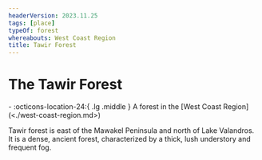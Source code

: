 ```yaml
---
headerVersion: 2023.11.25
tags: [place]
typeOf: forest
whereabouts: West Coast Region
title: Tawir Forest
---
```

# The Tawir Forest
<div class="grid cards ext-narrow-margin ext-one-column" markdown>
-    :octicons-location-24:{ .lg .middle } A forest in the [West Coast Region](<./west-coast-region.md>)  
</div>


Tawir forest is east of the Mawakel Peninsula and north of Lake Valandros. It is a dense, ancient forest, characterized by a thick, lush understory and frequent fog. 


